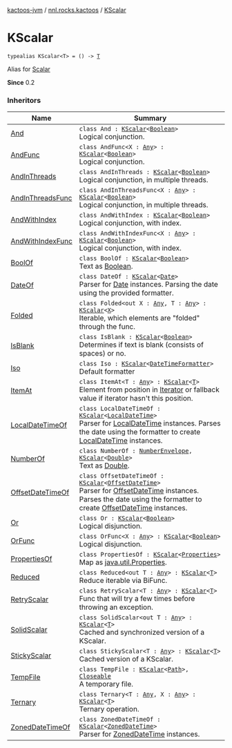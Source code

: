 [kactoos-jvm](../index.md) / [nnl.rocks.kactoos](index.md) / [KScalar](./-k-scalar.md)

# KScalar

`typealias KScalar<T> = () -> `[`T`](-k-scalar.md#T)

Alias for [Scalar](-scalar/index.md)

**Since**
0.2

### Inheritors

| Name | Summary |
|---|---|
| [And](../nnl.rocks.kactoos.scalar/-and/index.md) | `class And : `[`KScalar`](./-k-scalar.md)`<`[`Boolean`](https://kotlinlang.org/api/latest/jvm/stdlib/kotlin/-boolean/index.html)`>`<br>Logical conjunction. |
| [AndFunc](../nnl.rocks.kactoos.scalar/-and-func/index.md) | `class AndFunc<X : `[`Any`](https://kotlinlang.org/api/latest/jvm/stdlib/kotlin/-any/index.html)`> : `[`KScalar`](./-k-scalar.md)`<`[`Boolean`](https://kotlinlang.org/api/latest/jvm/stdlib/kotlin/-boolean/index.html)`>`<br>Logical conjunction. |
| [AndInThreads](../nnl.rocks.kactoos.scalar/-and-in-threads/index.md) | `class AndInThreads : `[`KScalar`](./-k-scalar.md)`<`[`Boolean`](https://kotlinlang.org/api/latest/jvm/stdlib/kotlin/-boolean/index.html)`>`<br>Logical conjunction, in multiple threads. |
| [AndInThreadsFunc](../nnl.rocks.kactoos.scalar/-and-in-threads-func/index.md) | `class AndInThreadsFunc<X : `[`Any`](https://kotlinlang.org/api/latest/jvm/stdlib/kotlin/-any/index.html)`> : `[`KScalar`](./-k-scalar.md)`<`[`Boolean`](https://kotlinlang.org/api/latest/jvm/stdlib/kotlin/-boolean/index.html)`>`<br>Logical conjunction, in multiple threads. |
| [AndWithIndex](../nnl.rocks.kactoos.scalar/-and-with-index/index.md) | `class AndWithIndex : `[`KScalar`](./-k-scalar.md)`<`[`Boolean`](https://kotlinlang.org/api/latest/jvm/stdlib/kotlin/-boolean/index.html)`>`<br>Logical conjunction, with index. |
| [AndWithIndexFunc](../nnl.rocks.kactoos.scalar/-and-with-index-func/index.md) | `class AndWithIndexFunc<X : `[`Any`](https://kotlinlang.org/api/latest/jvm/stdlib/kotlin/-any/index.html)`> : `[`KScalar`](./-k-scalar.md)`<`[`Boolean`](https://kotlinlang.org/api/latest/jvm/stdlib/kotlin/-boolean/index.html)`>`<br>Logical conjunction, with index. |
| [BoolOf](../nnl.rocks.kactoos.scalar/-bool-of/index.md) | `class BoolOf : `[`KScalar`](./-k-scalar.md)`<`[`Boolean`](https://kotlinlang.org/api/latest/jvm/stdlib/kotlin/-boolean/index.html)`>`<br>Text as [Boolean](https://kotlinlang.org/api/latest/jvm/stdlib/kotlin/-boolean/index.html). |
| [DateOf](../nnl.rocks.kactoos.time/-date-of/index.md) | `class DateOf : `[`KScalar`](./-k-scalar.md)`<`[`Date`](http://docs.oracle.com/javase/8/docs/api/java/util/Date.html)`>`<br>Parser for [Date](http://docs.oracle.com/javase/8/docs/api/java/util/Date.html) instances. Parsing the date using the provided formatter. |
| [Folded](../nnl.rocks.kactoos.scalar/-folded/index.md) | `class Folded<out X : `[`Any`](https://kotlinlang.org/api/latest/jvm/stdlib/kotlin/-any/index.html)`, T : `[`Any`](https://kotlinlang.org/api/latest/jvm/stdlib/kotlin/-any/index.html)`> : `[`KScalar`](./-k-scalar.md)`<`[`X`](../nnl.rocks.kactoos.scalar/-folded/index.md#X)`>`<br>Iterable, which elements are "folded" through the func. |
| [IsBlank](../nnl.rocks.kactoos.text/-is-blank/index.md) | `class IsBlank : `[`KScalar`](./-k-scalar.md)`<`[`Boolean`](https://kotlinlang.org/api/latest/jvm/stdlib/kotlin/-boolean/index.html)`>`<br>Determines if text is blank (consists of spaces) or no. |
| [Iso](../nnl.rocks.kactoos.time/-iso/index.md) | `class Iso : `[`KScalar`](./-k-scalar.md)`<`[`DateTimeFormatter`](http://docs.oracle.com/javase/8/docs/api/java/time/format/DateTimeFormatter.html)`>`<br>Default formatter |
| [ItemAt](../nnl.rocks.kactoos.scalar/-item-at/index.md) | `class ItemAt<T : `[`Any`](https://kotlinlang.org/api/latest/jvm/stdlib/kotlin/-any/index.html)`> : `[`KScalar`](./-k-scalar.md)`<`[`T`](../nnl.rocks.kactoos.scalar/-item-at/index.md#T)`>`<br>Element from position in [Iterator](https://kotlinlang.org/api/latest/jvm/stdlib/kotlin.collections/-iterator/index.html) or fallback value if iterator hasn't this position. |
| [LocalDateTimeOf](../nnl.rocks.kactoos.time/-local-date-time-of/index.md) | `class LocalDateTimeOf : `[`KScalar`](./-k-scalar.md)`<`[`LocalDateTime`](http://docs.oracle.com/javase/8/docs/api/java/time/LocalDateTime.html)`>`<br>Parser for [LocalDateTime](http://docs.oracle.com/javase/8/docs/api/java/time/LocalDateTime.html) instances. Parses the date using the formatter to create [LocalDateTime](http://docs.oracle.com/javase/8/docs/api/java/time/LocalDateTime.html) instances. |
| [NumberOf](../nnl.rocks.kactoos.scalar/-number-of/index.md) | `class NumberOf : `[`NumberEnvelope`](../nnl.rocks.kactoos.scalar/-number-envelope/index.md)`, `[`KScalar`](./-k-scalar.md)`<`[`Double`](https://kotlinlang.org/api/latest/jvm/stdlib/kotlin/-double/index.html)`>`<br>Text as [Double](https://kotlinlang.org/api/latest/jvm/stdlib/kotlin/-double/index.html). |
| [OffsetDateTimeOf](../nnl.rocks.kactoos.time/-offset-date-time-of/index.md) | `class OffsetDateTimeOf : `[`KScalar`](./-k-scalar.md)`<`[`OffsetDateTime`](http://docs.oracle.com/javase/8/docs/api/java/time/OffsetDateTime.html)`>`<br>Parser for [OffsetDateTime](http://docs.oracle.com/javase/8/docs/api/java/time/OffsetDateTime.html) instances. Parses the date using the formatter to create [OffsetDateTime](http://docs.oracle.com/javase/8/docs/api/java/time/OffsetDateTime.html) instances. |
| [Or](../nnl.rocks.kactoos.scalar/-or/index.md) | `class Or : `[`KScalar`](./-k-scalar.md)`<`[`Boolean`](https://kotlinlang.org/api/latest/jvm/stdlib/kotlin/-boolean/index.html)`>`<br>Logical disjunction. |
| [OrFunc](../nnl.rocks.kactoos.scalar/-or-func/index.md) | `class OrFunc<X : `[`Any`](https://kotlinlang.org/api/latest/jvm/stdlib/kotlin/-any/index.html)`> : `[`KScalar`](./-k-scalar.md)`<`[`Boolean`](https://kotlinlang.org/api/latest/jvm/stdlib/kotlin/-boolean/index.html)`>`<br>Logical disjunction. |
| [PropertiesOf](../nnl.rocks.kactoos.scalar/-properties-of/index.md) | `class PropertiesOf : `[`KScalar`](./-k-scalar.md)`<`[`Properties`](http://docs.oracle.com/javase/8/docs/api/java/util/Properties.html)`>`<br>Map as [java.util.Properties](http://docs.oracle.com/javase/8/docs/api/java/util/Properties.html). |
| [Reduced](../nnl.rocks.kactoos.scalar/-reduced/index.md) | `class Reduced<out T : `[`Any`](https://kotlinlang.org/api/latest/jvm/stdlib/kotlin/-any/index.html)`> : `[`KScalar`](./-k-scalar.md)`<`[`T`](../nnl.rocks.kactoos.scalar/-reduced/index.md#T)`>`<br>Reduce iterable via BiFunc. |
| [RetryScalar](../nnl.rocks.kactoos.scalar/-retry-scalar/index.md) | `class RetryScalar<T : `[`Any`](https://kotlinlang.org/api/latest/jvm/stdlib/kotlin/-any/index.html)`> : `[`KScalar`](./-k-scalar.md)`<`[`T`](../nnl.rocks.kactoos.scalar/-retry-scalar/index.md#T)`>`<br>Func that will try a few times before throwing an exception. |
| [SolidScalar](../nnl.rocks.kactoos.scalar/-solid-scalar/index.md) | `class SolidScalar<out T : `[`Any`](https://kotlinlang.org/api/latest/jvm/stdlib/kotlin/-any/index.html)`> : `[`KScalar`](./-k-scalar.md)`<`[`T`](../nnl.rocks.kactoos.scalar/-solid-scalar/index.md#T)`>`<br>Cached and synchronized version of a KScalar. |
| [StickyScalar](../nnl.rocks.kactoos.scalar/-sticky-scalar/index.md) | `class StickyScalar<T : `[`Any`](https://kotlinlang.org/api/latest/jvm/stdlib/kotlin/-any/index.html)`> : `[`KScalar`](./-k-scalar.md)`<`[`T`](../nnl.rocks.kactoos.scalar/-sticky-scalar/index.md#T)`>`<br>Cached version of a KScalar. |
| [TempFile](../nnl.rocks.kactoos.io/-temp-file/index.md) | `class TempFile : `[`KScalar`](./-k-scalar.md)`<`[`Path`](http://docs.oracle.com/javase/8/docs/api/java/nio/file/Path.html)`>, `[`Closeable`](http://docs.oracle.com/javase/8/docs/api/java/io/Closeable.html)<br>A temporary file. |
| [Ternary](../nnl.rocks.kactoos.scalar/-ternary/index.md) | `class Ternary<T : `[`Any`](https://kotlinlang.org/api/latest/jvm/stdlib/kotlin/-any/index.html)`, X : `[`Any`](https://kotlinlang.org/api/latest/jvm/stdlib/kotlin/-any/index.html)`> : `[`KScalar`](./-k-scalar.md)`<`[`T`](../nnl.rocks.kactoos.scalar/-ternary/index.md#T)`>`<br>Ternary operation. |
| [ZonedDateTimeOf](../nnl.rocks.kactoos.time/-zoned-date-time-of/index.md) | `class ZonedDateTimeOf : `[`KScalar`](./-k-scalar.md)`<`[`ZonedDateTime`](http://docs.oracle.com/javase/8/docs/api/java/time/ZonedDateTime.html)`>`<br>Parser for [ZonedDateTime](http://docs.oracle.com/javase/8/docs/api/java/time/ZonedDateTime.html) instances. |
